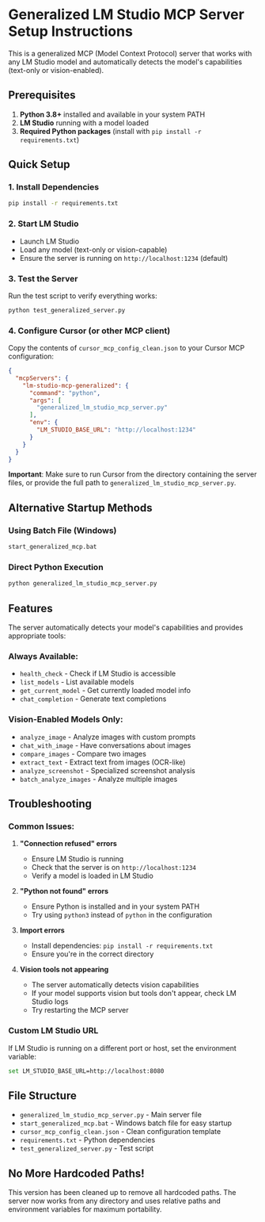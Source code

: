 # Generalized LM Studio MCP Server Setup Instructions

This is a generalized MCP (Model Context Protocol) server that works with any LM Studio model and automatically detects the model's capabilities (text-only or vision-enabled).

## Prerequisites

1. **Python 3.8+** installed and available in your system PATH
2. **LM Studio** running with a model loaded
3. **Required Python packages** (install with `pip install -r requirements.txt`)

## Quick Setup

### 1. Install Dependencies
```bash
pip install -r requirements.txt
```

### 2. Start LM Studio
- Launch LM Studio
- Load any model (text-only or vision-capable)
- Ensure the server is running on `http://localhost:1234` (default)

### 3. Test the Server
Run the test script to verify everything works:
```bash
python test_generalized_server.py
```

### 4. Configure Cursor (or other MCP client)

Copy the contents of `cursor_mcp_config_clean.json` to your Cursor MCP configuration:

```json
{
  "mcpServers": {
    "lm-studio-mcp-generalized": {
      "command": "python",
      "args": [
        "generalized_lm_studio_mcp_server.py"
      ],
      "env": {
        "LM_STUDIO_BASE_URL": "http://localhost:1234"
      }
    }
  }
}
```

**Important**: Make sure to run Cursor from the directory containing the server files, or provide the full path to `generalized_lm_studio_mcp_server.py`.

## Alternative Startup Methods

### Using Batch File (Windows)
```bash
start_generalized_mcp.bat
```

### Direct Python Execution
```bash
python generalized_lm_studio_mcp_server.py
```

## Features

The server automatically detects your model's capabilities and provides appropriate tools:

### Always Available:
- `health_check` - Check if LM Studio is accessible
- `list_models` - List available models
- `get_current_model` - Get currently loaded model info
- `chat_completion` - Generate text completions

### Vision-Enabled Models Only:
- `analyze_image` - Analyze images with custom prompts
- `chat_with_image` - Have conversations about images
- `compare_images` - Compare two images
- `extract_text` - Extract text from images (OCR-like)
- `analyze_screenshot` - Specialized screenshot analysis
- `batch_analyze_images` - Analyze multiple images

## Troubleshooting

### Common Issues:

1. **"Connection refused" errors**
   - Ensure LM Studio is running
   - Check that the server is on `http://localhost:1234`
   - Verify a model is loaded in LM Studio

2. **"Python not found" errors**
   - Ensure Python is installed and in your system PATH
   - Try using `python3` instead of `python` in the configuration

3. **Import errors**
   - Install dependencies: `pip install -r requirements.txt`
   - Ensure you're in the correct directory

4. **Vision tools not appearing**
   - The server automatically detects vision capabilities
   - If your model supports vision but tools don't appear, check LM Studio logs
   - Try restarting the MCP server

### Custom LM Studio URL
If LM Studio is running on a different port or host, set the environment variable:
```bash
set LM_STUDIO_BASE_URL=http://localhost:8080
```

## File Structure

- `generalized_lm_studio_mcp_server.py` - Main server file
- `start_generalized_mcp.bat` - Windows batch file for easy startup
- `cursor_mcp_config_clean.json` - Clean configuration template
- `requirements.txt` - Python dependencies
- `test_generalized_server.py` - Test script

## No More Hardcoded Paths!

This version has been cleaned up to remove all hardcoded paths. The server now works from any directory and uses relative paths and environment variables for maximum portability. 